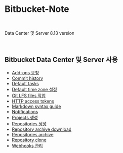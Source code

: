 # Bitbucket-Note

<br>

Data Center 및 Server 8.13 version

<br>

## Bitbucket Data Center 및 Server 사용
- [Add-ons 요청](https://github.com/bigmtn1113/Bitbucket-Note/blob/main/Bitbucket%20Data%20Center%EC%99%80%20Server%20%EC%82%AC%EC%9A%A9/Add-ons%20%EC%9A%94%EC%B2%AD.md)
- [Commit history](https://github.com/bigmtn1113/Bitbucket-Note/blob/main/Bitbucket%20Data%20Center%EC%99%80%20Server%20%EC%82%AC%EC%9A%A9/Commit%20history.md)
- [Default tasks](https://github.com/bigmtn1113/Bitbucket-Note/blob/main/Bitbucket%20Data%20Center%EC%99%80%20Server%20%EC%82%AC%EC%9A%A9/Default%20tasks.md)
- [Default time zone 설정](https://github.com/bigmtn1113/Bitbucket-Note/blob/main/Bitbucket%20Data%20Center%EC%99%80%20Server%20%EC%82%AC%EC%9A%A9/Default%20time%20zone%20%EC%84%A4%EC%A0%95.md)
- [Git LFS files 작업](https://github.com/bigmtn1113/Bitbucket-Note/blob/main/Bitbucket%20Data%20Center%EC%99%80%20Server%20%EC%82%AC%EC%9A%A9/Git%20LFS%20files%20%EC%9E%91%EC%97%85.md)
- [HTTP access tokens](https://github.com/bigmtn1113/Bitbucket-Note/blob/main/Bitbucket%20Data%20Center%EC%99%80%20Server%20%EC%82%AC%EC%9A%A9/HTTP%20access%20tokens.md)
- [Markdown syntax guide](https://github.com/bigmtn1113/Bitbucket-Note/blob/main/Bitbucket%20Data%20Center%EC%99%80%20Server%20%EC%82%AC%EC%9A%A9/Markdown%20syntax%20guide.md)
- [Notifications](https://github.com/bigmtn1113/Bitbucket-Note/blob/main/Bitbucket%20Data%20Center%EC%99%80%20Server%20%EC%82%AC%EC%9A%A9/Notifications.md)
- [Projects 생성](https://github.com/bigmtn1113/Bitbucket-Note/blob/main/Bitbucket%20Data%20Center%EC%99%80%20Server%20%EC%82%AC%EC%9A%A9/Projects%20%EC%83%9D%EC%84%B1.md)
- [Repositories 생성](https://github.com/bigmtn1113/Bitbucket-Note/blob/main/Bitbucket%20Data%20Center%EC%99%80%20Server%20%EC%82%AC%EC%9A%A9/Repositories%20%EC%83%9D%EC%84%B1.md)
- [Repository archive download](https://github.com/bigmtn1113/Bitbucket-Note/blob/main/Bitbucket%20Data%20Center%EC%99%80%20Server%20%EC%82%AC%EC%9A%A9/Repository%20archive%20download.md)
- [Repositories archive](https://github.com/bigmtn1113/Bitbucket-Note/blob/main/Bitbucket%20Data%20Center%EC%99%80%20Server%20%EC%82%AC%EC%9A%A9/Repository%20archive.md)
- [Repository clone](https://github.com/bigmtn1113/Bitbucket-Note/blob/main/Bitbucket%20Data%20Center%EC%99%80%20Server%20%EC%82%AC%EC%9A%A9/Repository%20clone.md)
- [Webhooks 관리](https://github.com/bigmtn1113/Bitbucket-Note/blob/main/Bitbucket%20Data%20Center%EC%99%80%20Server%20%EC%82%AC%EC%9A%A9/Webhooks%20%EA%B4%80%EB%A6%AC.md)

